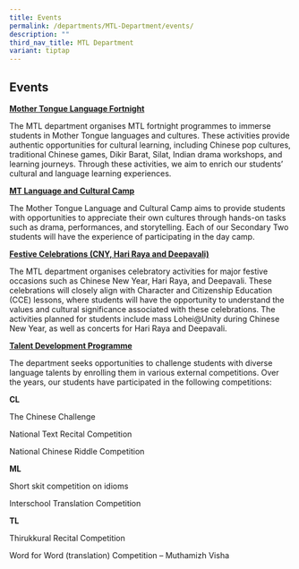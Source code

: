 ```yaml
---
title: Events
permalink: /departments/MTL-Department/events/
description: ""
third_nav_title: MTL Department
variant: tiptap
---
```

<h2>Events</h2>
<p><strong><u>Mother Tongue Language Fortnight </u></strong>
<br>
</p>
<p>The MTL department organises MTL fortnight programmes to immerse students
in Mother Tongue languages and cultures. These activities provide authentic
opportunities for cultural learning, including Chinese pop cultures, traditional
Chinese games, Dikir Barat, Silat, Indian drama workshops, and learning
journeys. Through these activities, we aim to enrich our students’ cultural
and language learning experiences.</p>
<p></p>
<p><strong><u>MT Language and Cultural Camp</u></strong>
</p>
<p>The Mother Tongue Language and Cultural Camp aims to provide students
with opportunities to appreciate their own cultures through hands-on tasks
such as drama, performances, and storytelling. Each of our Secondary Two
students will have the experience of participating in the day camp.</p>
<p></p>
<p><strong><u>Festive Celebrations (CNY, Hari Raya and Deepavali)</u></strong>
</p>
<p>The MTL department organises celebratory activities for major festive
occasions such as Chinese New Year, Hari Raya, and Deepavali. These celebrations
will closely align with Character and Citizenship Education (CCE) lessons,
where students will have the opportunity to understand the values and cultural
significance associated with these celebrations. The activities planned
for students include mass Lohei@Unity during Chinese New Year, as well
as concerts for Hari Raya and Deepavali.</p>
<p></p>
<p><strong><u>Talent Development Programme</u></strong>
</p>
<p>The department seeks opportunities to challenge students with diverse
language talents by enrolling them in various external competitions. Over
the years, our students have participated in the following competitions:</p>
<p></p>
<p><strong>CL</strong>
</p>
<p>The Chinese Challenge</p>
<p>National Text Recital Competition</p>
<p>National Chinese Riddle Competition</p>
<p><strong>ML</strong>
</p>
<p>Short skit competition on idioms</p>
<p>Interschool Translation Competition</p>
<p><strong>TL</strong>
</p>
<p>Thirukkural Recital Competition</p>
<p>Word for Word (translation) Competition – Muthamizh Visha</p>
<p></p>
<p></p>
<p></p>
<p></p>
